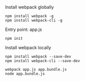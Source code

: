 Install webpack globally
```
npm install webpack -g
npm install webpack-cli -g
```

Entry point: app.js
```
npm init
```

Install webpack locally
```
npm install webpack --save-dev
npm install webpack-cli --save-dev
```

```
webpack app.js app.bundle.js
node app.bundle.js
```